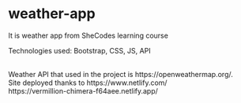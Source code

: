 # weather-app
It is weather app from SheCodes learning course

Technologies used: Bootstrap, CSS, JS, API

<br>
Weather API that used in the project is  https://openweathermap.org/.

<br>
Site deployed thanks to https://www.netlify.com/
<br>
https://vermillion-chimera-f64aee.netlify.app/

